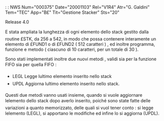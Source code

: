  :  : NWS Num="000375" Date="20001103" Rel="V1R4" Atr="G. Galdini" Tem="TEC" App="B£" Tit="Gestione Stacker" Sts="20"

Release 4.0

E stata ampliata la lunghezza di ogni elemento dello stack gestito dalla routine £STK, da 256 a 542, in modo che possa contenere interamente un elemento di £FUND1 o di £FUND2  ( 512 caratteri ) ,
ed inoltre programma, funzione e metodo ( ciascuno di 10 caratteri, per un totale di 30 ).

Sono stati implementati inoltre due nuovi metodi , validi sia per la funzione FIFO sia per quella
FIFO : 
-  LEGL    Legge lultimo elemento inserito nello stack
-  UPDL    Aggiorna lultimo elemento inserito nello stack.

Questi due metodi vanno usati insieme, quando si vuole aggiornare lelemento dello stack dopo averlo inserito, poiché sono state fatte delle variazioni a quanto memorizzato, delle quali si vuol
tener conto :  si legge lelemento (LEGL), si apportano le modifiche ed infine lo si aggiorna (UPDL).


